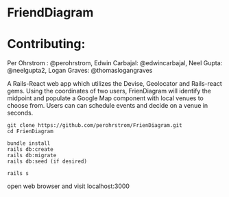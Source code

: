 # FriendDiagram

# Contributing:
Per Ohrstrom : @perohrstrom,
Edwin Carbajal: @edwincarbajal,
Neel Gupta: @neelgupta2,
Logan Graves: @thomaslogangraves

A Rails-React web app which utilizes the Devise, Geolocator and Rails-react gems. Using the coordinates of two users, FrienDiagram will identify the midpoint and populate a Google Map component with local venues to choose from. Users can can schedule events and decide on a venue in seconds.


```
git clone https://github.com/perohrstrom/FrienDiagram.git
cd FrienDiagram

bundle install
rails db:create
rails db:migrate
rails db:seed (if desired)

rails s
```
open web browser and visit localhost:3000
